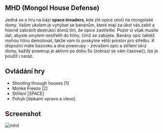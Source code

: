 ## MHD (Mongol House Defense)

Jedná se o hru na bázi **space invaders**, kde zlé opice utočí na mongolské domy. Vaším ukolem je vyhýbat se banánům, které mají za úkol vás zabít a hlavně zabránit destrukci domů tím, že opice zastřelíte. Pozor si však musíte dát, abyste omylem nestřelili do hlíny, čímž se zabijete. Banány opic taktéž mohou hlínu demolovat, takže vám to poskytne větší prostor pro střelbu. K dispozici máte bazooku a dva powerupy - zmražení opic a střílení skrz domy, každý powerup je aktivní po dobu 5s (zobrazí se vám časovač), lze je použít i naráz. 

## Ovládání hry

- Shooting through houses [1]
- Monke Freeze [2]
- Střílení [SPACE]
- Pohyb [šipkami vpravo a vlevo]

## Screenshot

![mhd](https://user-images.githubusercontent.com/99477648/217210472-688a1dcb-c29e-4b93-b676-f77f807b3550.png)

